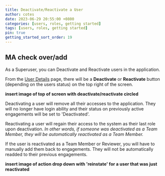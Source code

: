 ```yaml
---
title: Deactivate/Reactivate a User
author: cotes
date: 2023-06-29 20:55:00 +0800
categories: [users, roles, getting started]
tags: [users, roles, getting started]
pin: true
getting_started_sort_order: 19
---
```


## MA check over/add

As a Superuser, you can Deactivate and Reactivate users in the application.  

From the [User Details](/met-guide/posts/user-details/) page, there will be a **Deactivate** or **Reactivate** button (depending on the users status) on the top right of the screen.  

**insert image of top of screen with deactivate/reactivate circled**

Deactivating a user will remove all their accesses to the application. They will no longer have login ability and their status on previously active engagements will be set to 'Deactivated'.  

Reactivating a user will regain their access to the system as their last role upon deactivation. *In other words, if someone was deactivated as a Team Member, they will be automatically reactivated as a Team Member.*  

If the user is reactivated as a Team Member or Reviewer, you will have to manually add them back to engagements. They will not be automatically readded to their previous engagements. 

**insert image of action drop down with 'reinstate' for a user that was just reactivated**
